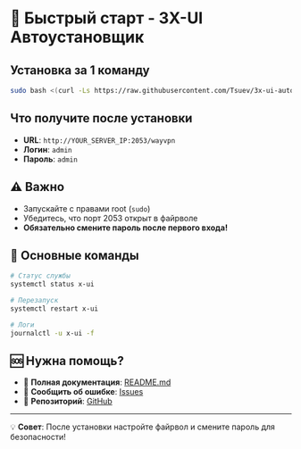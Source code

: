 # 🚀 Быстрый старт - 3X-UI Автоустановщик

## Установка за 1 команду

```bash
sudo bash <(curl -Ls https://raw.githubusercontent.com/Tsuev/3x-ui-auto-installer/main/3xui-intaller.sh)
```

## Что получите после установки

- **URL**: `http://YOUR_SERVER_IP:2053/wayvpn`
- **Логин**: `admin`
- **Пароль**: `admin`

## ⚠️ Важно

- Запускайте с правами root (`sudo`)
- Убедитесь, что порт 2053 открыт в файрволе
- **Обязательно смените пароль после первого входа!**

## 🔧 Основные команды

```bash
# Статус службы
systemctl status x-ui

# Перезапуск
systemctl restart x-ui

# Логи
journalctl -u x-ui -f
```

## 🆘 Нужна помощь?

- 📖 **Полная документация**: [README.md](README.md)
- 🐛 **Сообщить об ошибке**: [Issues](https://github.com/Tsuev/3x-ui-auto-installer/issues)
- 🔗 **Репозиторий**: [GitHub](https://github.com/Tsuev/3x-ui-auto-installer)

---
💡 **Совет**: После установки настройте файрвол и смените пароль для безопасности!